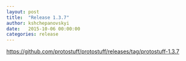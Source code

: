 ```yaml
---
layout: post
title:  "Release 1.3.7"
author: kshchepanovskyi
date:   2015-10-06 00:00:00
categories: release
---
```


https://github.com/protostuff/protostuff/releases/tag/protostuff-1.3.7
